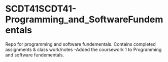 # SCDT41SCDT41-Programming_and_SoftwareFundementals
Repo for programming and software fundementals. Contains completed assignments &amp; class work/notes
-Added the coursework 1 to Programming and software fundementals. 
